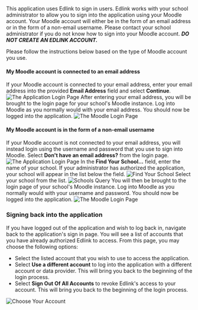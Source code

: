 This application uses Edlink to sign in users. Edlink works with your school administrator to allow you to sign into the application using your Moodle account. Your Moodle account will either be in the form of an email address or in the form of a non-email username. Please contact your school administrator if you do not know how to sign into your Moodle account. ***DO NOT CREATE AN EDLINK ACCOUNT.***

Please follow the instructions below based on the type of Moodle account you use.

#### My Moodle account is connected to an email address
If your Moodle account is connected to your email address, enter your email address into the provided **Email Address** field and select **Continue**.
<img class="block" src="/documentation/media/dashboard/school/log-in-screen.jpg" alt="The Application Login Page" />
After entering your email address, you will be brought to the login page for your school's Moodle instance. Log into Moodle as you normally would with your email address. You should now be logged into the application.
<img class="block" src="/documentation/media/dashboard/school/moodle-login.jpg" alt="The Moodle Login Page" />

#### My Moodle account is in the form of a non-email username
If your Moodle account is not connected to your email address, you will instead login using the username and password that you use to sign into Moodle. Select **Don't have an email address?** from the login page.
<img class="block" src="/documentation/media/dashboard/school/log-in-screen.jpg" alt="The Application Login Page" />
In the **Find Your School...** field, enter the name of your school. If your administrator has authorized the application, your school will appear in the list below the field.
<img class="block" src="/documentation/media/dashboard/school/find-your-school.jpg" alt="Find Your School" />
Select your school from the list.
<img class="block" src="/documentation/media/dashboard/school/edlink-school.jpg" alt="Schools Query" />
You will then be brought to the login page of your school's Moodle instance. Log into Moodle as you normally would with your username and password. You should now be logged into the application.
<img class="block" src="/documentation/media/dashboard/school/moodle-login.jpg" alt="The Moodle Login Page" />

### Signing back into the application
If you have logged out of the application and wish to log back in, navigate back to the application's sign in page. You will see a list of accounts that you have already authorized Edlink to access.
From this page, you may choose the following options:
- Select the listed account that you wish to use to access the application.
- Select **Use a different account** to log into the application with a different account or data provider. This will bring you back to the beginning of the login process.
- Select **Sign Out Of All Accounts** to revoke Edlink's access to your account. This will bring you back to the beginning of the login process.
<img class="block" src="/documentation/media/dashboard/school/moodle-choose-account.jpg" alt="Choose Your Account" />